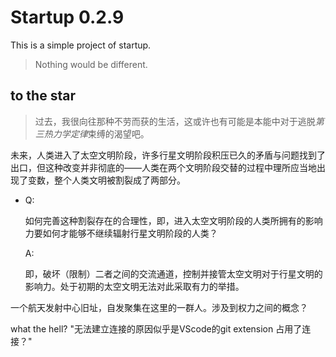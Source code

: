# Startup 0.2.9

This is a simple project of startup.

> Nothing would be different.

## to the star

> 过去，我很向往那种不劳而获的生活，这或许也有可能是本能中对于逃脱<i>第三热力学定律</i>束缚的渴望吧。

未来，人类进入了太空文明阶段，许多行星文明阶段积压已久的矛盾与问题找到了出口，但这种改变并非彻底的——人类在两个文明阶段交替的过程中理所应当地出现了变数，整个人类文明被割裂成了两部分。

* Q:

  如何完善这种割裂存在的合理性，即，进入太空文明阶段的人类所拥有的影响力要如何才能够不继续辐射行星文明阶段的人类？

  A:

  即，破坏（限制）二者之间的交流通道，控制并接管太空文明对于行星文明的影响力。处于初期的太空文明无法对此采取有力的举措。

一个航天发射中心旧址，自发聚集在这里的一群人。涉及到权力之间的概念？

what the hell?
"无法建立连接的原因似乎是VScode的git extension 占用了连接？" 
